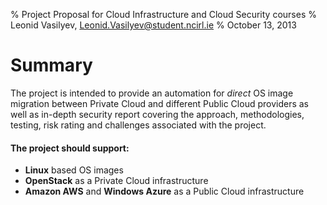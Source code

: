 % Project Proposal for Cloud Infrastructure and Cloud Security courses
% Leonid Vasilyev, <Leonid.Vasilyev@student.ncirl.ie>
% October 13, 2013

# Summary

The project is intended to provide an automation for *direct* OS image migration
between Private Cloud and different Public Cloud providers
as well as in-depth security report covering the approach, methodologies, testing, risk rating and challenges
associated with the project.

#### The project should support: ####
  * __Linux__ based OS images
  * __OpenStack__ as a Private Cloud infrastructure
  * __Amazon AWS__ and __Windows Azure__ as a Public Cloud infrastructure
